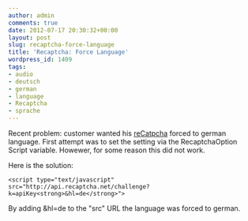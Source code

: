 ```yaml
---
author: admin
comments: true
date: 2012-07-17 20:30:32+00:00
layout: post
slug: recaptcha-force-language
title: 'Recaptcha: Force Language'
wordpress_id: 1409
tags:
- audio
- deutsch
- german
- language
- Recaptcha
- sprache
---
```


Recent problem: customer wanted his [reCatpcha](http://www.google.com/recaptcha) forced to german language. First attempt was to set the setting via the RecaptchaOption Script variable. Howewer, for some reason this did not work.




Here is the solution:



    
    <script type="text/javascript" 
    src="http://api.recaptcha.net/challenge?k=apiKey<strong>&hl=de</strong>"> 




By adding &hl=de to the "src" URL the language was forced to german.

